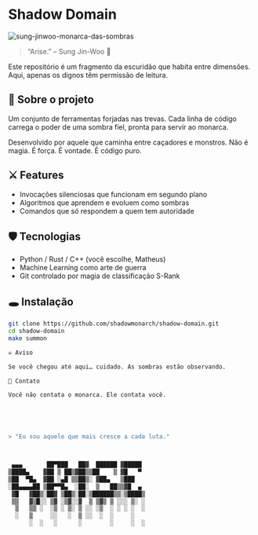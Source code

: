 # Shadow Domain






![sung-jinwoo-monarca-das-sombras](https://github.com/user-attachments/assets/ead8d79a-a3e3-43b7-bf04-35ea9b04ec20)














> “Arise.” – Sung Jin-Woo 🖤

Este repositório é um fragmento da escuridão que habita entre dimensões. Aqui, apenas os dignos têm permissão de leitura.

## 🧿 Sobre o projeto

Um conjunto de ferramentas forjadas nas trevas. Cada linha de código carrega o poder de uma sombra fiel, pronta para servir ao monarca.

Desenvolvido por aquele que caminha entre caçadores e monstros. Não é magia. É força. É vontade. É código puro.

## ⚔️ Features

- Invocações silenciosas que funcionam em segundo plano
- Algoritmos que aprendem e evoluem como sombras
- Comandos que só respondem a quem tem autoridade

## 🛡️ Tecnologias

- Python / Rust / C++ (você escolhe, Matheus)
- Machine Learning como arte de guerra
- Git controlado por magia de classificação S-Rank

## 🕳️ Instalação

```bash
git clone https://github.com/shadowmonarch/shadow-domain.git
cd shadow-domain
make summon

☠️ Aviso

Se você chegou até aqui… cuidado. As sombras estão observando.

📌 Contato

Você não contata o monarca. Ele contata você.





> "Eu sou aquele que mais cresce a cada luta."



 ▄▄▄       ██▀███   ██▓  ██████ ▓█████ 
▒████▄    ▓██ ▒ ██▒▓██▒▒██    ▒ ▓█   ▀ 
▒██  ▀█▄  ▓██ ░▄█ ▒▒██▒░ ▓██▄   ▒███   
░██▄▄▄▄██ ▒██▀▀█▄  ░██░  ▒   ██▒▒▓█  ▄ 
 ▓█   ▓██▒░██▓ ▒██▒░██░▒██████▒▒░▒████▒
 ▒▒   ▓▒█░░ ▒▓ ░▒▓░░▓  ▒ ▒▓▒ ▒ ░░░ ▒░ ░
  ▒   ▒▒ ░  ░▒ ░ ▒░ ▒ ░░ ░▒  ░ ░ ░ ░  ░
  ░   ▒     ░░   ░  ▒ ░░  ░  ░     ░   
      ░  ░   ░      ░        ░     ░  ░
                                       









